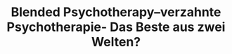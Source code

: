 --- 
abstract: '' 
authors: 
 - H Baumeister
 -  C Grässle
 -  admin
 -  LV Krämer
doi: '' 
featured: false 
publication: '*PID-Psychotherapie im Dialog*, 145' 
publication_short: '' 
publishDate: '2018-01-01' 
title: 'Blended Psychotherapy–verzahnte Psychotherapie- Das Beste aus zwei Welten?' 
url_code: '' 
url_dataset: '' 
url_pdf: '' 
url_poster: '' 
url_project: '' 
url_slides: '' 
url_source: '' 
url_video: '' 
---